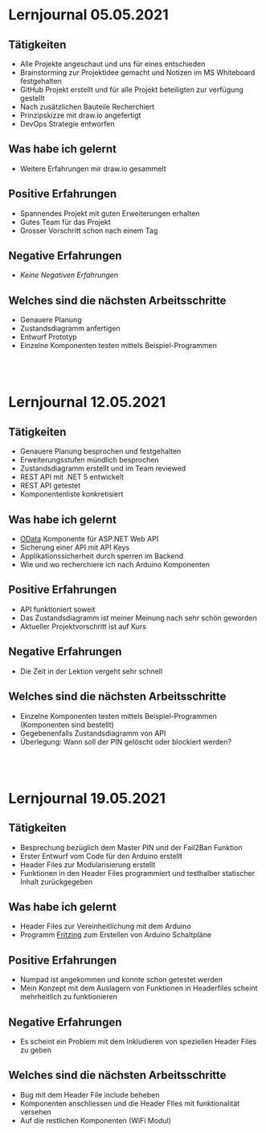 # Lernjournal 05.05.2021

## Tätigkeiten

- Alle Projekte angeschaut und uns für eines entschieden
- Brainstorming zur Projektidee gemacht und Notizen im MS Whiteboard festgehalten
- GitHub Projekt erstellt und für alle Projekt beteiligten zur verfügung gestellt
- Nach zusätzlichen Bauteile Recherchiert
- Prinzipskizze mit draw.io angefertigt
- DevOps Strategie entworfen

## Was habe ich gelernt

- Weitere Erfahrungen mir draw.io gesammelt

## Positive Erfahrungen

- Spannendes Projekt mit guten Erweiterungen erhalten
- Gutes Team für das Projekt
- Grosser Vorschritt schon nach einem Tag

## Negative Erfahrungen

- _Keine Negativen Erfahrungen_

## Welches sind die nächsten Arbeitsschritte

- Genauere Planung
- Zustandsdiagramm anfertigen
- Entwurf Prototyp
- Einzelne Komponenten testen mittels Beispiel-Programmen

<br>
<br>

# Lernjournal 12.05.2021

## Tätigkeiten

- Genauere Planung besprochen und festgehalten
- Erweiterungsstufen mündlich besprochen
- Zustandsdiagramm erstellt und im Team reviewed
- REST API mit .NET 5 entwickelt
- REST API getestet
- Komponentenliste konkretisiert

## Was habe ich gelernt

- [OData](https://www.odata.org) Komponente für ASP.NET Web API
- Sicherung einer API mit API Keys
- Applikationssicherheit durch sperren im Backend
- Wie und wo recherchiere ich nach Arduino Komponenten

## Positive Erfahrungen

- API funktioniert soweit
- Das Zustandsdiagramm ist meiner Meinung nach sehr schön geworden
- Aktueller Projektvorschritt ist auf Kurs

## Negative Erfahrungen

- Die Zeit in der Lektion vergeht sehr schnell

## Welches sind die nächsten Arbeitsschritte

- Einzelne Komponenten testen mittels Beispiel-Programmen (Komponenten sind bestellt)
- Gegebenenfalls Zustandsdiagramm von API
- Überlegung: Wann soll der PIN gelöscht oder blockiert werden?

<br>
<br>

# Lernjournal 19.05.2021

## Tätigkeiten

- Besprechung bezüglich dem Master PIN und der Fail2Ban Funktion
- Erster Entwurf vom Code für den Arduino erstellt
- Header Files zur Modularisierung erstellt
- Funktionen in den Header Files programmiert und testhalber statischer Inhalt zurückgegeben

## Was habe ich gelernt

- Header Files zur Vereinheitlichung mit dem Arduino
- Programm [Fritzing](http://www.fritzing.org/) zum Erstellen von Arduino Schaltpläne

## Positive Erfahrungen

- Numpad ist angekommen und konnte schon getestet werden
- Mein Konzept mit dem Auslagern von Funktionen in Headerfiles scheint mehrheitlich zu funktionieren

## Negative Erfahrungen

- Es scheint ein Problem mit dem Inkludieren von speziellen Header Files zu geben

## Welches sind die nächsten Arbeitsschritte

- Bug mit dem Header File include beheben
- Komponenten anschliessen und die Header FIles mit funktionalität versehen
- Auf die restlichen Komponenten (WiFi Modul)

<br>
<br>
